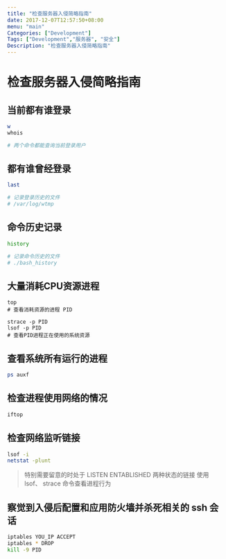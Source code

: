 ```yaml
---
title: "检查服务器入侵简略指南"
date: 2017-12-07T12:57:50+08:00
menu: "main"
Categories: ["Development"]
Tags: ["Development","服务器", "安全"]
Description: "检查服务器入侵简略指南"
---
```


# 检查服务器入侵简略指南

## 当前都有谁登录

```bash
w
whois

# 两个命令都能查询当前登录用户
```

## 都有谁曾经登录

```bash
last

# 记录登录历史的文件
# /var/log/wtmp
```

## 命令历史记录

```bash
history

# 记录命令历史的文件
# ./bash_history
```

## 大量消耗CPU资源进程

```
top
# 查看消耗资源的进程 PID

strace -p PID
lsof -p PID
# 查看PID进程正在使用的系统资源
```

## 查看系统所有运行的进程

```bash
ps auxf
```

## 检查进程使用网络的情况

```bash
iftop
```

## 检查网络监听链接

```bash
lsof -i
netstat -plunt
```

> 特别需要留意的时处于 LISTEN ENTABLISHED 两种状态的链接
> 使用 lsof、 strace 命令查看进程行为

## 察觉到入侵后配置和应用防火墙并杀死相关的 ssh 会话

```bash
iptables YOU_IP ACCEPT
iptables * DROP
kill -9 PID
```
